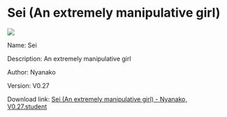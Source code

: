 # Sei (An extremely manipulative girl)

<img src = "https://raw.githubusercontent.com/Arbiter1223/Koukou-Gurashi-Custom-Students/master/Students/Files/Sei%20(An%20extremely%20manipulative%20girl).png">

Name: Sei

Description: An extremely manipulative girl

Author: Nyanako

Version: V0.27

Download link: <a href="https://raw.githubusercontent.com/Arbiter1223/Koukou-Gurashi-Custom-Students/master/Students/Files/Sei%20(An%20extremely%20manipulative%20girl)%20-%20Nyanako%2C%20V0.27.student">Sei (An extremely manipulative girl) - Nyanako, V0.27.student</a>
